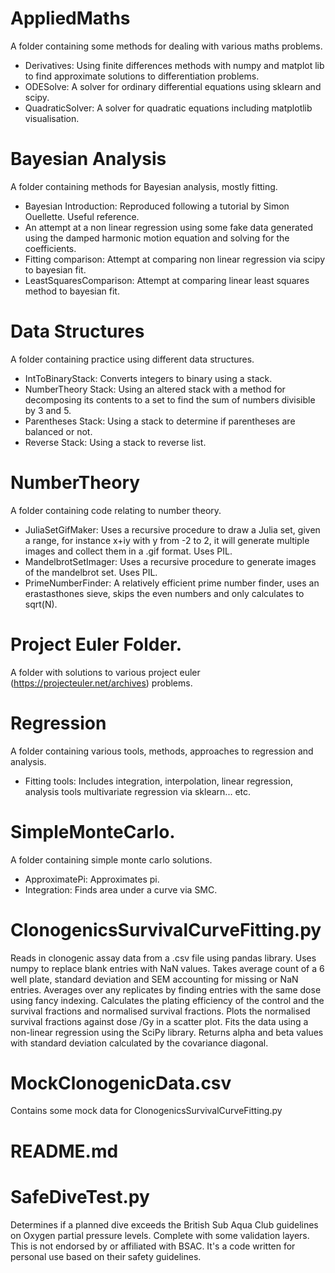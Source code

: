 # AppliedMaths 
A folder containing some methods for dealing with various maths problems. 
  - Derivatives: Using finite differences methods with numpy and matplot lib to find approximate solutions to differentiation problems.
  - ODESolve: A solver for ordinary differential equations using sklearn and scipy.
  - QuadraticSolver: A solver for quadratic equations including matplotlib visualisation.
  
# Bayesian Analysis
A folder containing methods for Bayesian analysis, mostly fitting.
  - Bayesian Introduction: Reproduced following a tutorial by Simon Ouellette. Useful reference.
  - An attempt at a non linear regression using some fake data generated using the damped harmonic motion equation and solving for the coefficients. 
  - Fitting comparison: Attempt at comparing non linear regression via scipy to bayesian fit. 
  - LeastSquaresComparison: Attempt at comparing linear least squares method to bayesian fit.

# Data Structures
A folder containing practice using different data structures.
  - IntToBinaryStack: Converts integers to binary using a stack. 
  - NumberTheory Stack: Using an altered stack with a method for decomposing its contents to a set to find the sum of numbers divisible by 3 and 5. 
  - Parentheses Stack: Using a stack to determine if parentheses are balanced or not. 
  - Reverse Stack: Using a stack to reverse list.
  
# NumberTheory 
A folder containing code relating to number theory. 
  - JuliaSetGifMaker: Uses a recursive procedure to draw a Julia set, given a range, for instance x+iy with y from -2 to 2, it will generate multiple images and collect them in a .gif format. Uses PIL.
  - MandelbrotSetImager: Uses a recursive procedure to generate images of the mandelbrot set. Uses PIL.
  - PrimeNumberFinder: A relatively efficient prime number finder, uses an erastasthones sieve, skips the even numbers and only calculates to sqrt(N). 

# Project Euler Folder.
A folder with solutions to various project euler (https://projecteuler.net/archives) problems. 

# Regression
A folder containing various tools, methods, approaches to regression and analysis. 
  - Fitting tools: Includes integration, interpolation, linear regression, analysis tools multivariate regression via sklearn... etc.
  
# SimpleMonteCarlo.
A folder containing simple monte carlo solutions. 
  - ApproximatePi: Approximates pi.
  - Integration: Finds area under a curve via SMC.

# ClonogenicsSurvivalCurveFitting.py

Reads in clonogenic assay data from a .csv file using pandas library. Uses numpy to replace blank entries with NaN values. Takes average count of a 6 well plate, standard deviation and SEM accounting for missing or NaN entries. Averages over any replicates by finding entries with the same dose using fancy indexing. Calculates the plating efficiency of the control and the survival fractions and normalised survival fractions. Plots the normalised survival fractions against dose /Gy in a scatter plot. Fits the data using a non-linear regression using the SciPy library. Returns alpha and beta values with standard deviation calculated by the covariance diagonal. 

# MockClonogenicData.csv

Contains some mock data for ClonogenicsSurvivalCurveFitting.py 

# README.md

# SafeDiveTest.py

Determines if a planned dive exceeds the British Sub Aqua Club guidelines on Oxygen partial pressure levels. Complete with some validation layers. This is not endorsed by or affiliated with BSAC. It's a code written for personal use based on their safety guidelines.

